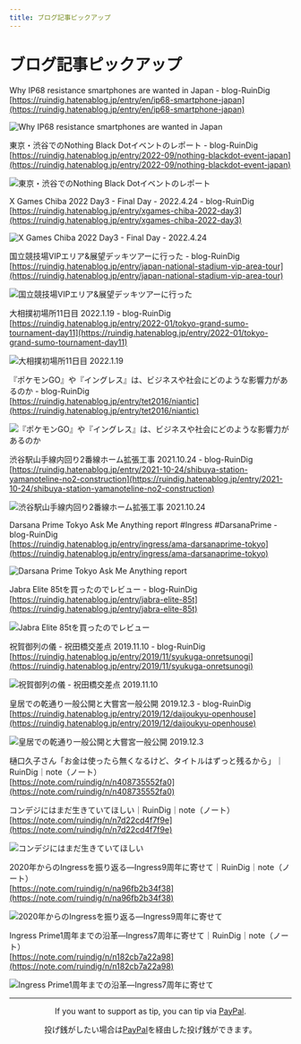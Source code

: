 ```yaml
---
title: ブログ記事ピックアップ
---
```


# ブログ記事ピックアップ

Why IP68 resistance smartphones are wanted in Japan - blog-RuinDig<br>
[https://ruindig.hatenablog.jp/entry/en/ip68-smartphone-japan](https://ruindig.hatenablog.jp/entry/en/ip68-smartphone-japan)

![Why IP68 resistance smartphones are wanted in Japan](https://user-images.githubusercontent.com/20723919/197956843-b31917f3-43c7-45ef-86d8-539e20ff517b.JPG)

東京・渋谷でのNothing Black Dotイベントのレポート - blog-RuinDig<br>
[https://ruindig.hatenablog.jp/entry/2022-09/nothing-blackdot-event-japan](https://ruindig.hatenablog.jp/entry/2022-09/nothing-blackdot-event-japan)

![東京・渋谷でのNothing Black Dotイベントのレポート](https://user-images.githubusercontent.com/20723919/188820731-b9f3c642-2a34-4709-8630-a39768c59ce8.JPG)

X Games Chiba 2022 Day3 - Final Day - 2022.4.24 - blog-RuinDig<br>
[https://ruindig.hatenablog.jp/entry/xgames-chiba-2022-day3](https://ruindig.hatenablog.jp/entry/xgames-chiba-2022-day3)

![X Games Chiba 2022 Day3 - Final Day - 2022.4.24](https://user-images.githubusercontent.com/20723919/183930410-404fcdc4-4b3a-475c-90ea-309144c02b37.jpg)

国立競技場VIPエリア&展望デッキツアーに行った - blog-RuinDig<br>
[https://ruindig.hatenablog.jp/entry/japan-national-stadium-vip-area-tour](https://ruindig.hatenablog.jp/entry/japan-national-stadium-vip-area-tour)

![国立競技場VIPエリア&展望デッキツアーに行った](https://user-images.githubusercontent.com/20723919/180599136-19810da0-7e0e-4f01-a7ad-95a086ae3a44.JPG)

大相撲初場所11日目 2022.1.19 - blog-RuinDig<br>
[https://ruindig.hatenablog.jp/entry/2022-01/tokyo-grand-sumo-tournament-day11](https://ruindig.hatenablog.jp/entry/2022-01/tokyo-grand-sumo-tournament-day11)

![大相撲初場所11日目 2022.1.19](https://user-images.githubusercontent.com/20723919/182346498-73e9f51f-a664-46c2-b974-a6b19a2fd370.jpg)

『ポケモンGO』や『イングレス』は、ビジネスや社会にどのような影響力があるのか - blog-RuinDig<br>
[https://ruindig.hatenablog.jp/entry/tet2016/niantic](https://ruindig.hatenablog.jp/entry/tet2016/niantic)

![『ポケモンGO』や『イングレス』は、ビジネスや社会にどのような影響力があるのか](https://user-images.githubusercontent.com/20723919/141642487-b7143723-bc72-4a3e-9b95-789f03aabb59.jpg)

渋谷駅山手線内回り2番線ホーム拡張工事 2021.10.24 - blog-RuinDig<br>
[https://ruindig.hatenablog.jp/entry/2021-10-24/shibuya-station-yamanoteline-no2-construction](https://ruindig.hatenablog.jp/entry/2021-10-24/shibuya-station-yamanoteline-no2-construction)

![渋谷駅山手線内回り2番線ホーム拡張工事 2021.10.24](https://user-images.githubusercontent.com/20723919/141642526-5674aff6-37f1-447d-89c2-8c5d3be87b0f.jpg)

Darsana Prime Tokyo Ask Me Anything report #Ingress #DarsanaPrime - blog-RuinDig<br>
[https://ruindig.hatenablog.jp/entry/ingress/ama-darsanaprime-tokyo](https://ruindig.hatenablog.jp/entry/ingress/ama-darsanaprime-tokyo)

![Darsana Prime Tokyo Ask Me Anything report](https://user-images.githubusercontent.com/20723919/141644371-e4371035-c23e-41c4-bfc5-f29f39928d48.jpg)

Jabra Elite 85tを買ったのでレビュー - blog-RuinDig<br>
[https://ruindig.hatenablog.jp/entry/jabra-elite-85t](https://ruindig.hatenablog.jp/entry/jabra-elite-85t)

![Jabra Elite 85tを買ったのでレビュー](https://user-images.githubusercontent.com/20723919/141656068-d66930ab-cdea-4b7e-b8c9-e222c297a226.jpg)

祝賀御列の儀 - 祝田橋交差点 2019.11.10 - blog-RuinDig<br>
[https://ruindig.hatenablog.jp/entry/2019/11/syukuga-onretsunogi](https://ruindig.hatenablog.jp/entry/2019/11/syukuga-onretsunogi)

![祝賀御列の儀 - 祝田橋交差点 2019.11.10](https://user-images.githubusercontent.com/20723919/188251958-099e9694-c80d-42a6-8caf-f88a111136f6.jpg)

皇居での乾通り一般公開と大嘗宮一般公開 2019.12.3 - blog-RuinDig<br>
[https://ruindig.hatenablog.jp/entry/2019/12/daijoukyu-openhouse](https://ruindig.hatenablog.jp/entry/2019/12/daijoukyu-openhouse)

![皇居での乾通り一般公開と大嘗宮一般公開 2019.12.3](https://user-images.githubusercontent.com/20723919/188251951-f41581c8-51e1-460f-a5f2-ac2d5ee0a93c.jpg)

樋口久子さん「お金は使ったら無くなるけど、タイトルはずっと残るから」｜RuinDig｜note（ノート）<br>
[https://note.com/ruindig/n/n408735552fa0](https://note.com/ruindig/n/n408735552fa0)

コンデジにはまだ生きていてほしい｜RuinDig｜note（ノート）<br>
[https://note.com/ruindig/n/n7d22cd4f7f9e](https://note.com/ruindig/n/n7d22cd4f7f9e)

![コンデジにはまだ生きていてほしい](https://user-images.githubusercontent.com/20723919/187373571-d54ee57d-8c5f-4fe5-84c9-9b2da366f339.jpg)

2020年からのIngressを振り返る―Ingress9周年に寄せて｜RuinDig｜note（ノート）<br>
[https://note.com/ruindig/n/na96fb2b34f38](https://note.com/ruindig/n/na96fb2b34f38)

![2020年からのIngressを振り返る―Ingress9周年に寄せて](https://user-images.githubusercontent.com/20723919/143670001-0f6bc23f-b19d-48d7-9f44-c0743836bfad.jpg)

Ingress Prime1周年までの沿革―Ingress7周年に寄せて｜RuinDig｜note（ノート）<br>
[https://note.com/ruindig/n/n182cb7a22a98](https://note.com/ruindig/n/n182cb7a22a98)

![Ingress Prime1周年までの沿革―Ingress7周年に寄せて](https://user-images.githubusercontent.com/20723919/143670067-4bd361e5-95a8-4dac-8343-e030da1f9b46.jpeg)

<hr>

<div style="text-align:center"><p>If you want to support as tip, you can tip via <a href="https://paypal.me/ruindig">PayPal</a>.</p></div>

<div style="text-align:center"><p>投げ銭がしたい場合は<a href="https://paypal.me/ruindig">PayPal</a>を経由した投げ銭ができます。</p></div>

<script src="https://codoc.jp/js/cms.js" data-css="blue" data-usercode="c9TQJjS1dA" charset="UTF-8" defer></script><div id="codoc-entry-8FY1GS5i0A" class="codoc-entries" data-without-body="1" data-support-button-text="RuinDigに100円から投げ銭/Press to Tip" data-show-like="0" data-show-about-codoc="0" data-support-message="よろしければここから投げ銭ができます。日々の活力になります。Optional: You can tip here from 100JPY. Tip here will be a daily energy."></div>
